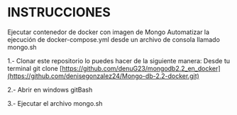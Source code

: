 # INSTRUCCIONES

Ejecutar contenedor de docker con imagen de Mongo
Automatizar la ejecución de docker-compose.yml desde un archivo de consola llamado mongo.sh

1.- Clonar este repositorio 
lo puedes hacer de la siguiente manera:
Desde tu terminal git clone [https://github.com/denuG23/mongodb2.2_en_docker](https://github.com/denisegonzalez24/Mongo-db-2.2-docker.git)

2.- Abrir en windows gitBash

3.- Ejecutar el archivo mongo.sh
